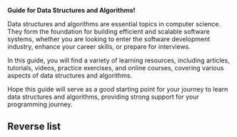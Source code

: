 
**Guide for Data Structures and Algorithms!**

Data structures and algorithms are essential topics in computer science. They form the foundation for building efficient and scalable software systems, whether you are looking to enter the software development industry, enhance your career skills, or prepare for interviews.

In this guide, you will find a variety of learning resources, including articles, tutorials, videos, practice exercises, and online courses, covering various aspects of data structures and algorithms. 

Hope this guide will serve as a good starting point for your journey to learn data structures and algorithms, providing strong support for your programming journey. 

## Reverse list 
[]()
